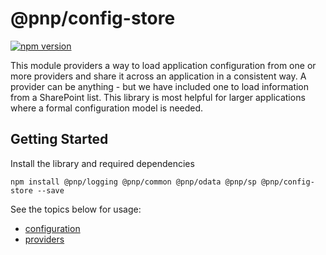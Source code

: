 # @pnp/config-store

[![npm version](https://badge.fury.io/js/%40pnp%2Fconfig-store.svg)](https://badge.fury.io/js/%40pnp%2Fconfig-store)

This module providers a way to load application configuration from one or more providers and share it across an application in a consistent way. A provider can be anything - but we have included one to load information from a SharePoint list. This library is most helpful for larger applications where a formal configuration model is needed.

## Getting Started

Install the library and required dependencies

`npm install @pnp/logging @pnp/common @pnp/odata @pnp/sp @pnp/config-store --save`

See the topics below for usage:

* [configuration](configuration.md)
* [providers](providers.md)